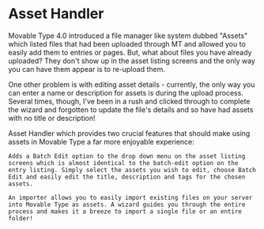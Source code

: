 # Asset Handler

Movable Type 4.0 introduced a file manager like system dubbed "Assets" which listed files that had been uploaded through MT and allowed you to easily add them to entries or pages. But, what about files you have already uploaded? They don't show up in the asset listing screens and the only way you can have them appear is to re-upload them.

One other problem is with editing asset details - currently, the only way you can enter a name or description for assets is during the upload process. Several times, though, I've been in a rush and clicked through to complete the wizard and forgotten to update the file's details and so have had assets with no title or description!

Asset Handler which provides two crucial features that should make using assets in Movable Type a far more enjoyable experience:

    Adds a Batch Edit option to the drop down menu on the asset listing screens which is almost identical to the batch-edit option on the entry listing. Simply select the assets you wish to edit, choose Batch Edit and easily edit the title, description and tags for the chosen assets.

    An importer allows you to easily import existing files on your server into Movable Type as assets. A wizard guides you through the entire process and makes it a breeze to import a single file or an entire folder!

